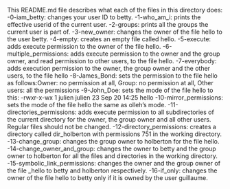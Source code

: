 This README.md file describes what each of the files in this directory does:
-0-iam_betty: changes your user ID to betty.
-1-who_am_i: prints the effective userid of the current user.
-2-groups: prints all the groups the current user is part of.
-3-new_owner: changes the owner of the file hello to the user betty.
-4-empty: creates an empty file called hello.
-5-execute: adds execute permission to the owner of the file hello.
-6-multiple_permissions: adds execute permission to the owner and the group owner, and read permission to other users, to the file hello.
-7-everybody: adds execution permission to the owner, the group owner and the other users, to the file hello
-8-James_Bond: sets the permission to the file hello as follows:Owner: no permission at all, Group: no permission at all, Other users: all the permissions
-9-John_Doe: sets the mode of the file hello to this: -rwxr-x-wx 1 julien julien 23 Sep 20 14:25 hello
-10-mirror_permissions: sets the mode of the file hello the same as olleh’s mode.
-11-directories_permissions: adds execute permission to all subdirectories of the current directory for the owner, the group owner and all other users. Regular files should not be changed.
-12-directory_permissions: creates a directory called dir_holberton with permissions 751 in the working directory.
-13-change_group: changes the group owner to holberton for the file hello.
-14-change_owner_and_group: changes the owner to betty and the group owner to holberton for all the files and directories in the working directory.
-15-symbolic_link_permissions: changes the owner and the group owner of the file _hello to betty and holberton respectively.
-16-if_only: changes the owner of the file hello to betty only if it is owned by the user guillaume.
